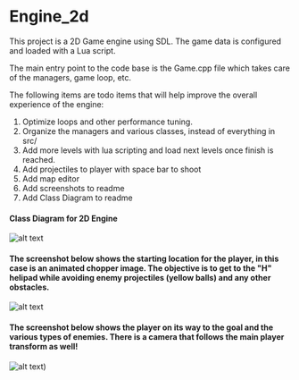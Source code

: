 # Engine_2d

This project is a 2D Game engine using SDL. The game data is configured and loaded with a Lua script.

The main entry point to the code base is the Game.cpp file which takes care of the managers, game loop, etc.

The following items are todo items that will help improve the overall experience of the engine:
1. Optimize loops and other performance tuning.
2. Organize the managers and various classes, instead of everything in src/
3. Add more levels with lua scripting and load next levels once finish is reached.
4. Add projectiles to player with space bar to shoot
5. Add map editor
6. Add screenshots to readme
7. Add Class Diagram to readme


#### Class Diagram for 2D Engine
![alt text]()

#### The screenshot below shows the starting location for the player, in this case is an animated chopper image. The objective is to get to the "H" helipad while avoiding enemy projectiles (yellow balls) and any other obstacles.
![alt text](https://github.com/2d_GameEngine/extra/start_level.png)

#### The screenshot below shows the player on its way to the goal and the various types of enemies. There is a camera that follows the main player transform as well!
![alt text](https://github.com/2d_GameEngine/extra/playing.png))